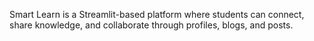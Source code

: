 Smart Learn is a Streamlit-based platform where students can connect, share knowledge, and collaborate through profiles, blogs, and posts.


<!---
TUSHAR2605123/TUSHAR2605123 is a ✨ special ✨ repository because its `README.md` (this file) appears on your GitHub profile.
You can click the Preview link to take a look at your changes.
--->
